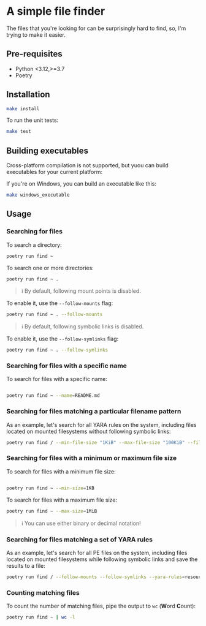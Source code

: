 # A simple file finder

The files that you're looking for can be surprisingly hard to find, so, I'm trying to make it easier.

## Pre-requisites

- Python <3.12,>=3.7
- Poetry

## Installation

```bash
make install
```

To run the unit tests:

```bash
make test
```

## Building executables

Cross-platform compilation is not supported, but yuou can build executables for your current platform:

If you're on Windows, you can build an executable like this:

```bash
make windows_executable
```

## Usage

### Searching for files

To search a directory:

```bash
poetry run find ~
```

To search one or more directories:

```bash
poetry run find ~ .
```

> ℹ️ By default, following mount points is disabled.

To enable it, use the `--follow-mounts` flag:

```bash
poetry run find ~ . --follow-mounts
```

> ℹ️ By default, following symbolic links is disabled.

To enable it, use the `--follow-symlinks` flag:

```bash
poetry run find ~ . --follow-symlinks
```

### Searching for files with a specific name

To search for files with a specific name:

```bash

poetry run find ~ --name=README.md
```

### Searching for files matching a particular filename pattern

As an example, let's search for all YARA rules on the system, including files located on mounted filesystems without following symbolic links:

```bash
poetry run find / --min-file-size "1KiB" --max-file-size "100KiB" --filename-pattern '*.yar' --follow-mounts --no-follow-symlinks
```

### Searching for files with a minimum or maximum file size

To search for files with a minimum file size:

```bash

poetry run find ~ --min-size=1KB
```

To search for files with a maximum file size:

```bash
poetry run find ~ --max-size=1MiB
```

> ℹ️ You can use either binary or decimal notation!

### Searching for files matching a set of YARA rules

As an example, let's search for all PE files on the system, including files located on mounted filesystems while following symbolic links and save the results to a file:

```bash
poetry run find / --follow-mounts --follow-symlinks --yara-rules=resources/yara/pe-files.yar -o pe-files.txt
```

### Counting matching files

To count the number of matching files, pipe the output to `wc` (**W**ord **C**ount):

```bash
poetry run find ~ | wc -l
```

```

```
